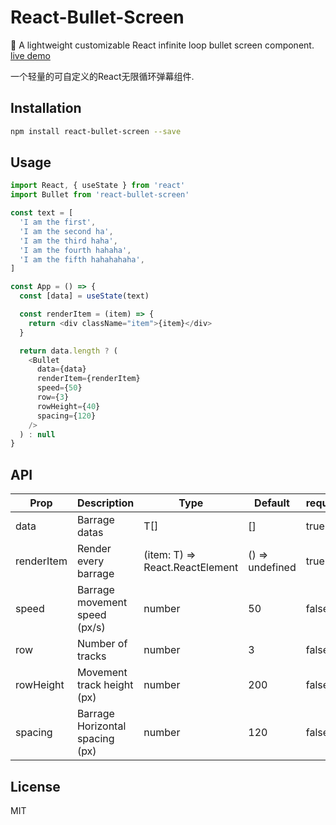
# React-Bullet-Screen

🚀 A lightweight customizable React infinite loop bullet screen component. [live demo](https://tong233.github.io/react-bullet-screen/)

一个轻量的可自定义的React无限循环弹幕组件. 

## Installation

```bash
npm install react-bullet-screen --save
```

## Usage

```javascript
import React, { useState } from 'react'
import Bullet from 'react-bullet-screen'

const text = [
  'I am the first',
  'I am the second ha',
  'I am the third haha',
  'I am the fourth hahaha',
  'I am the fifth hahahahaha',
]

const App = () => {
  const [data] = useState(text)

  const renderItem = (item) => {
    return <div className="item">{item}</div>
  }

  return data.length ? (
    <Bullet
      data={data}
      renderItem={renderItem}
      speed={50}
      row={3}
      rowHeight={40}
      spacing={120}
    />
  ) : null
}
```

## API

| Prop | Description | Type | Default | required
| --- | --- | --- | -- | -- |
| data | Barrage datas | T[] | [] | true
| renderItem | Render every barrage | (item: T) => React.ReactElement | () => undefined  | true
| speed | Barrage movement speed (px/s) | number | 50  | false
| row | Number of tracks | number | 3  | false
| rowHeight | Movement track height (px) | number | 200 | false
| spacing | Barrage Horizontal spacing (px) | number | 120 | false

## License
MIT
